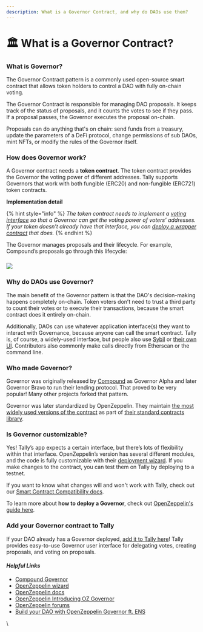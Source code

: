 ```yaml
---
description: What is a Governor Contract, and why do DAOs use them?
---
```


# 🏛 What is a Governor Contract?

### What is Governor?

The Governor Contract pattern is a commonly used open-source smart contract that allows token holders to control a DAO with fully on-chain voting.&#x20;

The Governor Contract is responsible for managing DAO proposals. It keeps track of the status of proposals, and it counts the votes to see if they pass. If a proposal passes, the Governor executes the proposal on-chain.&#x20;

Proposals can do anything that's on chain: send funds from a treasury, update the parameters of a DeFi protocol, change permissions of sub DAOs, mint NFTs, or modify the rules of the Governor itself.

### How does Governor work?

A Governor contract needs a **token contract**. The token contract provides the Governor the voting power of different addresses. Tally supports Governors that work with both fungible (ERC20) and non-fungible (ERC721) token contracts.

**Implementation detail**

{% hint style="info" %}
_The token contract needs to implement a_ [_voting interface_](https://docs.openzeppelin.com/contracts/4.x/api/token/erc20#ERC20Votes) _so that a Governor can get the voting power of voters’ addresses. If your token doesn’t already have that interface, you can_ [_deploy a wrapper contract_](https://blog.tally.xyz/how-to-add-dao-governance-to-existing-token-contracts-397855f081ac) _that does._
{% endhint %}

The Governor manages proposals and their lifecycle. For example, Compound’s proposals go through this lifecycle:

### ![](https://lh4.googleusercontent.com/JrpIZE6-b5SrEwvFFx0ROL9leIvA4lAKUD8zGEWfa33Qe4DD6WVLjreV5wAqq47Y6LAGjw8KY4jR2KDKr3izH8\_m-ROPV2Kd2WfRRM0U5d02h7CJxGJz1ovHxAqTjTV8FZ0l8260-Sl5j8RGqxkFVqs)

### Why do DAOs use Governor?

The main benefit of the Governor pattern is that the DAO's decision-making happens completely on-chain. Token voters don’t need to trust a third party to count their votes or to execute their transactions, because the smart contract does it entirely on-chain.

Additionally, DAOs can use whatever application interface(s) they want to interact with Governance, because anyone can call the smart contract. Tally is, of course, a widely-used interface, but people also use [Sybil](https://sybil.org/#/connect) or [their own UI](https://nouns.wtf/vote). Contributors also commonly make calls directly from Etherscan or the command line.

### Who made Governor?

Governor was originally released by [Compound](https://compound.finance/docs/governance) as Governor Alpha and later Governor Bravo to run their lending protocol. That proved to be very popular! Many other projects forked that pattern.

Governor was later standardized by OpenZeppelin. They maintain [the most widely used versions of the contract](https://docs.openzeppelin.com/contracts/4.x/api/governance) as part of [their standard contracts library](https://github.com/OpenZeppelin/openzeppelin-contracts/).

### Is Governor customizable?

Yes! Tally’s app expects a certain interface, but there’s lots of flexibility within that interface. OpenZeppelin’s version has several different modules, and the code is fully customizable with their [deployment wizard](https://wizard.openzeppelin.com/). If you make changes to the contract, you can test them on Tally by deploying to a testnet.

If you want to know what changes will and won't work with Tally, check out our [Smart Contract Compatibility docs](smart-contract-compatibility/).

To learn more about **how to deploy a Governor**, check out [OpenZeppelin's guide here](https://docs.openzeppelin.com/contracts/4.x/governance).

### Add your Governor contract to Tally

If your DAO already has a Governor deployed, [add it to Tally here](https://tally.xyz/start-a-dao)! Tally provides easy-to-use Governor user interface for delegating votes, creating proposals, and voting on proposals.

#### _Helpful Links_

* [Compound Governor](https://compound.finance/docs/governance)
* [OpenZeppelin wizard](https://docs.openzeppelin.com/contracts/4.x/wizard)
* [OpenZeppelin docs](https://docs.openzeppelin.com/contracts/4.x/governance)
* [OpenZeppelin Introducing OZ Governor](https://blog.openzeppelin.com/governor-smart-contract/)
* [OpenZeppelin forums](https://forum.openzeppelin.com/)
* [Build your DAO with OpenZeppelin Governor ft. ENS](https://www.youtube.com/watch?v=Lltt6j6Hmww)

\
